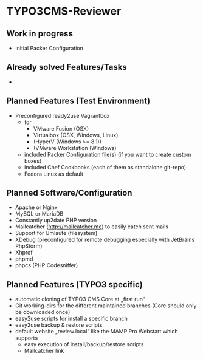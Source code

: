 TYPO3CMS-Reviewer
=================

## Work in progress

- Initial Packer Configuration


## Already solved Features/Tasks

-

## Planned Features (Test Environment)

- Preconfigured ready2use Vagrantbox
	- for
		- VMware Fusion (OSX)
		- Virtualbox (OSX, Windows, Linux)
		- (HyperV (Windows >= 8.1))
		- (VMware Workstation (Windows)
	- included Packer Configuration file(s) (if you want to create custom boxes)
	- included Chef Cookbooks (each of them as standalone git-repo)
	- Fedora Linux as default

## Planned Software/Configuration

- Apache or Nginx
- MySQL or MariaDB
- Constantly up2date PHP version
- Mailcatcher (http://mailcatcher.me) to easily catch sent mails
- Support for Umlaute (filesystem)
- XDebug (preconfigured for remote debugging especially with JetBrains PhpStorm)
- Xhprof
- phpmd
- phpcs (PHP Codesniffer)

## Planned Features (TYPO3 specific)

- automatic cloning of TYPO3 CMS Core at „first run“
- Git working-dirs for the different maintained branches (Core should only be downloaded once)
- easy2use scripts for install a specific branch
- easy2use backup & restore scripts
- default website „review.local“ like the MAMP Pro Webstart which supports
	- easy execution of install/backup/restore scripts
	- Mailcatcher link

